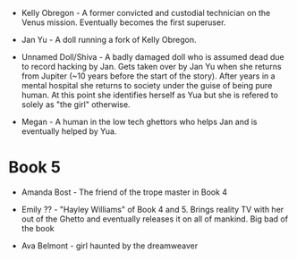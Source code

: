 <!--- oops, merge characters section of outline book5 into this. Also convert this into an org file -->
* Kelly Obregon - A former convicted and custodial technician on the Venus mission. Eventually becomes the first superuser.

* Jan Yu - A doll running a fork of Kelly Obregon.

* Unnamed Doll/Shiva - A badly damaged doll who is assumed dead due to record hacking by Jan. Gets taken over by Jan Yu when she returns from Jupiter (~10 years before the start of the story). After years in a mental hospital she returns to society under the guise of being pure human. At this point she identifies herself as Yua but she is refered to solely as "the girl" otherwise.

* Megan - A human in the low tech ghettors who helps Jan and is eventually helped by Yua.

Book 5
========

* Amanda Bost - The friend of the trope master in Book 4

* Emily ?? - "Hayley Williams" of Book 4 and 5. Brings reality TV with her out of the Ghetto and eventually releases it on all of mankind. Big bad of the book

* Ava Belmont - girl haunted by the dreamweaver
